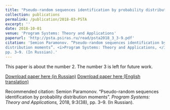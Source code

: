```yaml
---
title: "Pseudo-random sequences identification by probability distribution moments"
collection: publications
permalink: /publication/2018-03-PSTA
excerpt: ''
date: 2018-10-01
venue: 'Program Systems: Theory and Applications'
paperurl: 'http://psta.psiras.ru/read/psta2018_3_3-9.pdf'
citation: 'Semion Paramonov. “Pseudo-random sequences identification by probability
distribution moments”. <i>Program Systems: Theory and Applications, </i>2018, 9:3(38),
pp. 3–9. (In Russian).'
---
```

This paper is about the number 2. The number 3 is left for future work.

[Download paper here (in Russian)](http://psta.psiras.ru/read/psta2018_3_3-9.pdf)
[Download paper here (English translation)](https://www.researchgate.net/profile/Semion_Paramonov/publication/337737814_PSEUDO-RANDOM_SEQUENCES_IDENTIFICATION_BY_PROBABILITY_DISTRIBUTION_MOMENTS_A_PREPRINT/links/5de7add7299bf10bc33eb8c3/PSEUDO-RANDOM-SEQUENCES-IDENTIFICATION-BY-PROBABILITY-DISTRIBUTION-MOMENTS-A-PREPRINT.pdf)

Recommended citation: Semion Paramonov. “Pseudo-random sequences identification by probability
distribution moments”. <i>Program Systems: Theory and Applications, </i>2018, 9:3(38),
pp. 3–9. (In Russian).
